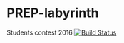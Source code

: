 # PREP-labyrinth
Students contest 2016
[![Build Status](https://travis-ci.org/jirfag/PREP-labyrinth.svg?branch=master)](https://travis-ci.org/jirfag/PREP-labyrinth)
